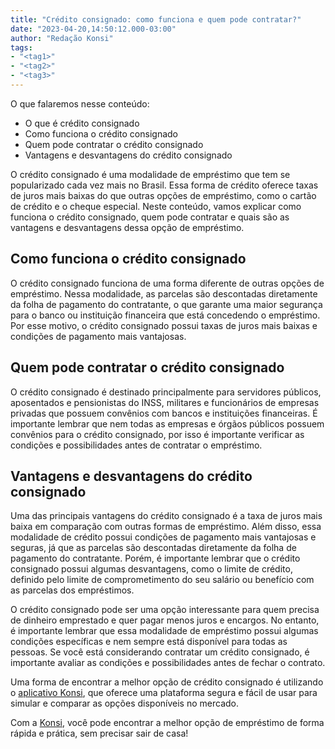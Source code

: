 ```yaml
---
title: "Crédito consignado: como funciona e quem pode contratar?"
date: "2023-04-20,14:50:12.000-03:00"
author: "Redação Konsi"
tags:
- "<tag1>"
- "<tag2>"
- "<tag3>"
---
```


<p>O que falaremos nesse conteúdo:</p><ul><li>O que é crédito consignado</li><li>Como funciona o crédito consignado</li><li>Quem pode contratar o crédito consignado</li><li>Vantagens e desvantagens do crédito consignado</li></ul><p>O crédito consignado é uma modalidade de empréstimo que tem se popularizado cada vez mais no Brasil. Essa forma de crédito oferece taxas de juros mais baixas do que outras opções de empréstimo, como o cartão de crédito e o cheque especial. Neste conteúdo, vamos explicar como funciona o crédito consignado, quem pode contratar e quais são as vantagens e desvantagens dessa opção de empréstimo.</p><h2 id="como-funciona-o-cr%C3%A9dito-consignado">Como funciona o crédito consignado</h2><p>O crédito consignado funciona de uma forma diferente de outras opções de empréstimo. Nessa modalidade, as parcelas são descontadas diretamente da folha de pagamento do contratante, o que garante uma maior segurança para o banco ou instituição financeira que está concedendo o empréstimo. Por esse motivo, o crédito consignado possui taxas de juros mais baixas e condições de pagamento mais vantajosas.</p><h2 id="quem-pode-contratar-o-cr%C3%A9dito-consignado">Quem pode contratar o crédito consignado</h2><p>O crédito consignado é destinado principalmente para servidores públicos, aposentados e pensionistas do INSS, militares e funcionários de empresas privadas que possuem convênios com bancos e instituições financeiras. É importante lembrar que nem todas as empresas e órgãos públicos possuem convênios para o crédito consignado, por isso é importante verificar as condições e possibilidades antes de contratar o empréstimo.</p><h2 id="vantagens-e-desvantagens-do-cr%C3%A9dito-consignado">Vantagens e desvantagens do crédito consignado</h2><p>Uma das principais vantagens do crédito consignado é a taxa de juros mais baixa em comparação com outras formas de empréstimo. Além disso, essa modalidade de crédito possui condições de pagamento mais vantajosas e seguras, já que as parcelas são descontadas diretamente da folha de pagamento do contratante. Porém, é importante lembrar que o crédito consignado possui algumas desvantagens, como o limite de crédito, definido pelo limite de comprometimento do seu salário ou benefício com as parcelas dos empréstimos.</p><p>O crédito consignado pode ser uma opção interessante para quem precisa de dinheiro emprestado e quer pagar menos juros e encargos. No entanto, é importante lembrar que essa modalidade de empréstimo possui algumas condições específicas e nem sempre está disponível para todas as pessoas. Se você está considerando contratar um crédito consignado, é importante avaliar as condições e possibilidades antes de fechar o contrato.</p><p>Uma forma de encontrar a melhor opção de crédito consignado é utilizando o <a href="https://q2kj.adj.st/?adj_t=1075aqga&amp;adj_campaign=site&amp;adj_adgroup=blog&amp;adj_creative=credito-consignado-como-funciona-quem-pode-contratar">aplicativo Konsi</a>, que oferece uma plataforma segura e fácil de usar para simular e comparar as opções disponíveis no mercado. </p><p>Com a <a href="https://q2kj.adj.st/?adj_t=1075aqga&amp;adj_campaign=site&amp;adj_adgroup=blog&amp;adj_creative=credito-consignado-como-funciona-quem-pode-contratar">Konsi</a>, você pode encontrar a melhor opção de empréstimo de forma rápida e prática, sem precisar sair de casa!</p>
